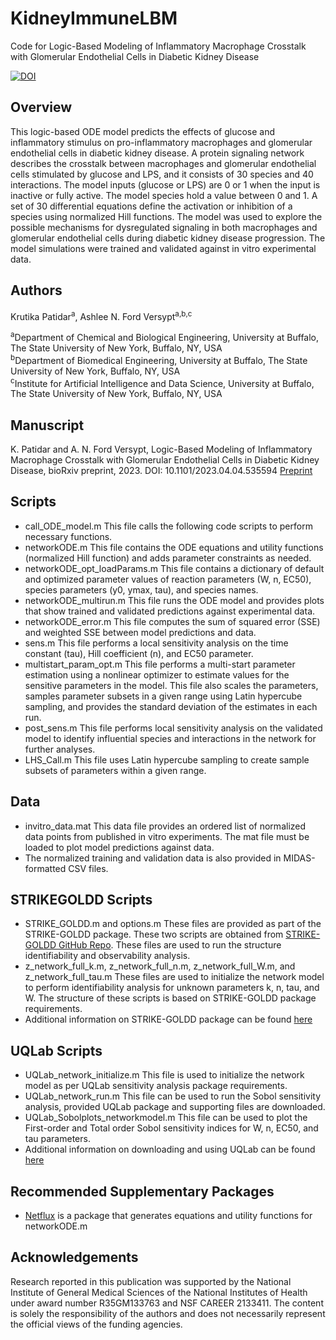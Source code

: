 # KidneyImmuneLBM
Code for Logic-Based Modeling of Inflammatory Macrophage Crosstalk with Glomerular Endothelial Cells in Diabetic Kidney Disease

[![DOI](https://zenodo.org/badge/642046465.svg)](https://zenodo.org/badge/latestdoi/642046465)

## Overview
This logic-based ODE model predicts the effects of glucose and inflammatory stimulus on pro-inflammatory macrophages and glomerular endothelial cells in diabetic kidney disease. A protein signaling network describes the crosstalk between macrophages and glomerular endothelial cells stimulated by glucose and LPS, and it consists of 30 species and 40 interactions. The model inputs (glucose or LPS) are 0 or 1 when the input is inactive or fully active. The model species hold a value between 0 and 1. A set of 30 differential equations define the activation or inhibition of a species using normalized Hill functions. The model was used to explore the possible mechanisms for dysregulated signaling in both macrophages and glomerular endothelial cells during diabetic kidney disease progression. The model simulations were trained and validated against in vitro experimental data.

## Authors
Krutika Patidar<sup>a</sup>,  Ashlee N. Ford Versypt<sup>a,b,c</sup>

<sup>a</sup>Department of Chemical and Biological Engineering, University at Buffalo, The State University of New York, Buffalo, NY, USA<br/>
<sup>b</sup>Department of Biomedical Engineering, University at Buffalo, The State University of New York, Buffalo, NY, USA<br/>
<sup>c</sup>Institute for Artificial Intelligence and Data Science, University at Buffalo, The State University of New York, Buffalo, NY, USA<br/>

## Manuscript
K. Patidar and A. N. Ford Versypt, Logic-Based Modeling of Inflammatory Macrophage Crosstalk with Glomerular Endothelial Cells in Diabetic Kidney Disease, bioRxiv preprint, 2023. DOI: 10.1101/2023.04.04.535594 [Preprint](https://biorxiv.org/cgi/content/short/2023.04.04.535594)

## Scripts

* call_ODE_model.m This file calls the following code scripts to perform necessary functions.
* networkODE.m This file contains the ODE equations and utility functions (normalized Hill function) and adds parameter constraints as needed.
* networkODE_opt_loadParams.m This file contains a dictionary of default and optimized parameter values of reaction parameters (W, n, EC50), species parameters (y0, ymax, tau), and species names.
* networkODE_multirun.m This file runs the ODE model and provides plots that show trained and validated predictions against experimental data.
* networkODE_error.m This file computes the sum of squared error (SSE) and weighted SSE between model predictions and data.
* sens.m This file performs a local sensitivity analysis on the time constant (tau), Hill coefficient (n), and EC50 parameter.
* multistart_param_opt.m This file performs a multi-start parameter estimation using a nonlinear optimizer to estimate values for the sensitive parameters in the model. This file also scales the parameters, samples parameter subsets in a given range using Latin hypercube sampling, and provides the standard deviation of the estimates in each run.
* post_sens.m This file performs local sensitivity analysis on the validated model to identify influential species and interactions in the network for further analyses.
* LHS_Call.m This file uses Latin hypercube sampling to create sample subsets of parameters within a given range.

## Data
* invitro_data.mat This data file provides an ordered list of normalized data points from published in vitro experiments. The mat file must be loaded to plot model predictions against data.
* The normalized training and validation data is also provided in MIDAS-formatted CSV files.

## STRIKEGOLDD Scripts
* STRIKE_GOLDD.m and options.m These files are provided as part of the STRIKE-GOLDD package. These two scripts are obtained from [STRIKE-GOLDD GitHub Repo](https://github.com/afvillaverde/strike-goldd). These files are used to run the structure identifiability and observability analysis.
* z_network_full_k.m, z_network_full_n.m, z_network_full_W.m, and z_network_full_tau.m These files are used to initialize the network model to perform identifiability analysis for unknown parameters k, n, tau, and W. The structure of these scripts is based on STRIKE-GOLDD package requirements.  
* Additional information on STRIKE-GOLDD package can be found [here](https://github.com/afvillaverde/strike-goldd)

## UQLab Scripts
* UQLab_network_initialize.m This file is used to initialize the network model as per UQLab sensitivity analysis package requirements.
* UQLab_network_run.m This file can be used to run the Sobol sensitivity analysis, provided UQLab package and supporting files are downloaded.
* UQLab_Sobolplots_networkmodel.m This file can be used to plot the First-order and Total order Sobol sensitivity indices for W, n, EC50, and tau parameters.
* Additional information on downloading and using UQLab can be found [here](https://www.uqlab.com/download)

## Recommended Supplementary Packages
* [Netflux](https://github.com/saucermanlab/Netflux) is a package that generates equations and utility functions for networkODE.m

## Acknowledgements
Research reported in this publication was supported by the National Institute of General Medical Sciences of the National Institutes of Health under award number R35GM133763 and NSF CAREER
2133411. The content is solely the responsibility of the authors and does not necessarily represent the official views of the funding agencies.
